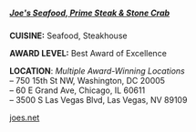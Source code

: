 <h5><a href="//www.joes.net" target="_blank">Joe's Seafood, Prime Steak & Stone Crab</a></h5>

**CUISINE:** Seafood, Steakhouse

**AWARD LEVEL:** Best Award of Excellence

**LOCATION**: *Multiple Award-Winning Locations*<br>
&ndash; 750 15th St NW, Washington, DC 20005<br>
&ndash; 60 E Grand Ave, Chicago, IL 60611<br>
&ndash; 3500 S Las Vegas Blvd, Las Vegas, NV 89109

<a href="//www.joes.net" target="_blank">joes.net</a>

